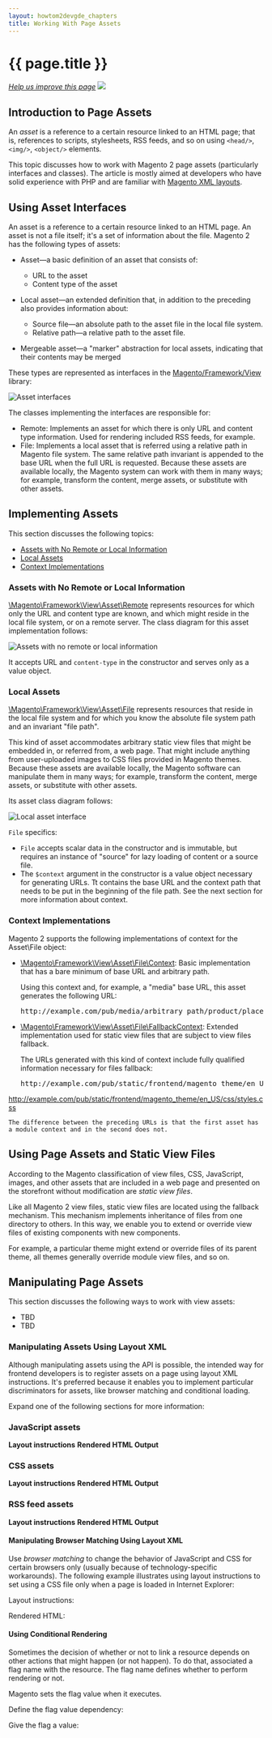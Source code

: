 ```yaml
---
layout: howtom2devgde_chapters
title: Working With Page Assets
---
```

 
<h1 id="m2devgde-page-assets">{{ page.title }}</h1>

<p><a href="{{ site.githuburl }}m2devgde/view/page-assets.md" target="_blank"><em>Help us improve this page</em></a>&nbsp;<img src="{{ site.baseurl }}common/images/newWindow.gif"/></p>

<h2 id="m2devgde-page-assets-intro">Introduction to Page Assets</h2> 

An _asset_ is a reference to a certain resource linked to an HTML page; that is, references to scripts, stylesheets, RSS feeds, and so on using `<head/>`, `<img/>`, `<object/>` elements.

This topic discusses how to work with Magento 2 page assets (particularly interfaces and classes). The article is mostly aimed at developers 
who have solid experience with PHP and are familiar with <a href="{{ site.gdeurl }}m2devgde/view/xml-schema-layout.html">Magento XML layouts</a>.

<h2 id="m2devgde-page-assets-interf">Using Asset Interfaces</h2>

An asset is a reference to a certain resource linked to an HTML page. An asset is not a file itself; it's a set of information about the file. Magento 2 has the following types of assets:

*	Asset&mdash;a basic definition of an asset that consists of:

	*	URL to the asset
	*	Content type of the asset

*	Local asset&mdash;an extended definition that, in addition to the preceding also provides information about:

	*	Source file&mdash;an absolute path to the asset file in the local file system.
	*	Relative path&mdash;a relative path to the asset file.
	
*	Mergeable asset&mdash;a "marker" abstraction for local assets, indicating that their contents may be merged

These types are represented as interfaces in the 
<a href="{{ site.mage2000url}}lib/internal/Magento/Framework/View" target="_blank">Magento/Framework/View</a> library: 

<p><img src="{{ site.baseurl }}common/images/view_asset-interfaces.png" alt="Asset interfaces"></p>

The classes implementing the interfaces are responsible for:

*	Remote: Implements an asset for which there is only URL and content type information. Used for rendering included RSS feeds, for example.
*	File: Implements  a local asset that is referred using a relative path in Magento file system. The same relative path invariant is appended to the base URL when the full URL is requested. Because these assets are available locally, the Magento system can work with them in many ways; for example, transform the content, merge assets, or substitute with other assets.

<h2 id="m2devgde-page-assets-imp">Implementing Assets</h2>

This section discusses the following topics:

*	<a href="#m2devgde-page-assets-imp-no-info">Assets with No Remote or Local Information</a>
*	<a href="#m2devgde-page-assets-imp-local">Local Assets</a>
*	<a href="#m2devgde-page-assets-imp-context">Context Implementations</a>

<h3 id="m2devgde-page-assets-imp-no-info">Assets with No Remote or Local Information</h3>

<a href="{{ site.mage2000url }}lib/internal/Magento/Framework/View/Asset/Remote.php" target="_blank">\Magento\Framework\View\Asset\Remote</a> represents resources for which only the URL and content type are known, and which might reside in the local file system, or on a remote server. The class diagram for this asset implementation follows:

<p><img src="{{ site.baseurl }}common/images/view_asset-interface_no-local.png" alt="Assets with no remote or local information"></p>

It accepts URL and `content-type` in the constructor and serves only as a value object. 

<h3 id="m2devgde-page-assets-imp-local">Local Assets</h3>

<a href="{{ site.mage2000url }}lib/internal/Magento/Framework/View/Asset/File.php" target="_blank">\Magento\Framework\View\Asset\File</a> represents resources that reside in the local file system and for which you know the absolute file system path and an invariant "file path". 

This kind of asset accommodates arbitrary static view files that might be embedded in, or referred from, a web page. That might include anything from user-uploaded images to CSS files provided in Magento themes. Because these assets are available locally, the Magento software can manipulate them in many ways; for example, transform the content, merge assets, or substitute with other assets.

Its asset class diagram follows:

<p><img src="{{ site.baseurl }}common/images/view_asset-interface_local.png" alt="Local asset interface"></p>

`File` specifics: 

*	`File` accepts scalar data in the constructor and is immutable, but requires an instance of "source" for lazy loading of content or a source file.
*	The `$context` argument in the constructor is a value object necessary for generating URLs. Tt contains the base URL and the context path that needs to be put in the beginning of the file path. See the next section for more information about context.

<h3 id="m2devgde-page-assets-imp-context">Context Implementations</h3>

Magento 2 supports the following implementations of context for the Asset\File object:

*	<a href="{{ site.mage2000url }}lib/internal/Magento/Framework/View/Asset/File/Context.php" target="_blank">\Magento\Framework\View\Asset\File\Context</a>: Basic implementation that has a bare minimum of base URL and arbitrary path. 

	Using this context and, for example, a "media" base URL, this asset generates the following URL:
	
	<pre>http://example.com/pub/media/arbitrary_path/product/placeholder.jpg</pre>
	
*	<a href="{{ site.mage2000url }}lib/internal/Magento/Framework/View/Asset/File/FallbackContext.php" target="_blank">\Magento\Framework\View\Asset\File\FallbackContext</a>: Extended implementation used for static view files that are subject to view files fallback. 

	The URLs generated with this kind of context include fully qualified information necessary for files fallback:
	
	<pre>http://example.com/pub/static/frontend/magento_theme/en_US/Magento_Catalog/product/placeholder.jpg
http://example.com/pub/static/frontend/magento_theme/en_US/css/styles.css</pre>

	The difference between the preceding URLs is that the first asset has a module context and in the second does not.
	
<h2 id="m2devgde-page-assets-static-view">Using Page Assets and Static View Files</h2>

According to the Magento classification of view files, CSS, JavaScript, images, and other assets that are included in a web page and presented on the storefront without modification are _static view files_.

Like all Magento 2 view files, static view files are located using the fallback mechanism. This mechanism implements inheritance of files from one directory to others. In this way, we enable you to extend or override view files of existing components with new components. 

For example, a particular theme might extend or override files of its parent theme, all themes generally override module view files, and so on.

<h2 id="m2devgde-page-assets-static-manip">Manipulating Page Assets</h2>

This section discusses the following ways to work with view assets:

*	TBD
*	TBD

<h3 id="m2devgde-page-assets-static-manip-xml">Manipulating Assets Using Layout XML</h3>

Although manipulating assets using the API is possible, the intended way for frontend developers is to register assets on a page using layout XML instructions. It's preferred because it enables you to implement particular discriminators for assets, like browser matching and conditional loading.

Expand one of the following sections for more information:

<div id="accordion">
<h3>JavaScript assets</h3>
<div><strong>Layout instructions</strong>
<script src="https://gist.github.com/xcomSteveJohnson/82a10d4d61de9d832fcb.js"></script>
<strong>Rendered HTML Output</strong>
<script src="https://gist.github.com/xcomSteveJohnson/d87ce5934b80a56c7292.js"></script>
</div>
<h3>CSS assets</h3>
<div><strong>Layout instructions</strong>
<script src="https://gist.github.com/xcomSteveJohnson/5c8dc5e2eb1229c63406.js"></script>
<strong>Rendered HTML Output</strong>
<script src="https://gist.github.com/xcomSteveJohnson/118d51c5af7d371f809a.js"></script>
</div>
<h3>RSS feed assets</h3>
<div><strong>Layout instructions</strong>
<script src="https://gist.github.com/xcomSteveJohnson/6617872c0698ea1f5d07.js"></script>
<strong>Rendered HTML Output</strong>
<script src="https://gist.github.com/xcomSteveJohnson/72fa732d12600dacb7bf.js"></script>
</div>
</div>

<h4 id="m2devgde-page-assets-static-manip-xml-brows">Manipulating Browser Matching Using Layout XML</h4>

Use _browser matching_ to change the behavior of JavaScript and CSS for certain browsers only (usually because of technology-specific workarounds). The following example illustrates using layout instructions to set using a CSS file only when a page is loaded in Internet Explorer:

Layout instructions:

<script src="https://gist.github.com/xcomSteveJohnson/b55a26d292d849551090.js"></script>

Rendered HTML:

<script src="https://gist.github.com/xcomSteveJohnson/f69e6fedd2a205f01186.js"></script>

<h4 id="m2devgde-page-assets-static-manip-xml-cond">Using Conditional Rendering</h4>

Sometimes the decision of whether or not to link a resource depends on other actions that might happen (or not happen). To do that, associated a flag name with the resource. The flag name defines whether to perform rendering or not. 

Magento sets the flag value when it executes.

Define the flag value dependency:

<script src="https://gist.github.com/xcomSteveJohnson/f7c0e61f62062867d43e.js"></script>

Give the flag a value:

<script src="https://gist.github.com/xcomSteveJohnson/3ad3919afba7f689faff.js"></script>


